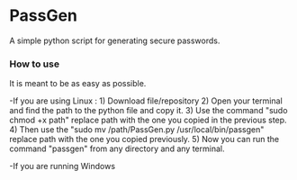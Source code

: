 # PassGen
A simple python script for generating secure passwords. 

### How to use
It is meant to be as easy as possible. 

  -If you are using Linux :
    1) Download file/repository 
    2) Open your terminal and find the path to the python file and copy it.
    3) Use the command "sudo chmod +x path" replace path with the one you copied in the previous step.
    4) Then use the "sudo mv /path/PassGen.py /usr/local/bin/passgen" replace path with the one you copied previously.
    5) Now you can run the command "passgen" from any directory and any terminal.

  -If you are running Windows 
